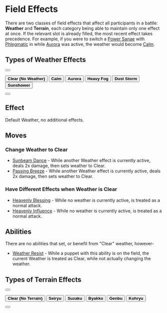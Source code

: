 # <span>Field Effects</span>

<p>There are two classes of field effects that affect all participants in a battle: <b>Weather</b> and <b>Terrain</b>, each category being able to maintain only one effect at once. If the relevant slot is already filled, the most recent effect takes precedence. For example, if you were to switch a <a href="{{ '/Power_Sanae' | relative_url }}" title="Power Sanae">Power Sanae</a> with <a href="{{ '/Phlegmatic' | relative_url }}" title="Phlegmatic">Phlegmatic</a> in while <a href="{{ '/Weather_Aurora' | relative_url }}" title="Weather Aurora">Aurora</a> was active, the weather would become <a href="{{ '/Weather_Calm' | relative_url }}" title="Weather Calm">Calm</a>.
</p>

<h2><span>Types of Weather Effects</span></h2>
<div class="tab">
 <div id="center">
  <button class="scroll-left" onclick="ScrollLeft()"><i class="arrow arrow-left"></i></button>
  
  <button class="tablinks" onclick="objectList(event, 'Clear_(No_Weather)')" id="defaultOpen"><b>Clear (No Weather)</b></button>
  <button class="tablinks" onclick="objectList(event, 'Calm')"><b>Calm</b></button>
  <button class="tablinks" onclick="objectList(event, 'Aurora')"><b>Aurora</b></button>
  <button class="tablinks" onclick="objectList(event, 'Heavy_Fog')"><b>Heavy Fog</b></button>
  <button class="tablinks" onclick="objectList(event, 'Dust_Storm')"><b>Dust Storm</b></button>
  <button class="tablinks" onclick="objectList(event, 'Sunshower')"><b>Sunshower</b></button>

  <button class="scroll-right" onclick="ScrollRight()"><i class="arrow arrow-right"></i></button>
  </div>
</div>

<div id="Clear_(No_Weather" class="tabcontent">
<h2><span>Effect</span></h2>
<p>Default Weather, no additional effects.</p>
<h2><span>Moves</span></h2>
<h3><span>Change Weather to Clear</span></h3>
<ul><li><a href="{{ '/Sunbeam_Dance' | relative_url }}" title="Sunbeam Dance">Sunbeam Dance</a> - While another Weather effect is currently active, deals 2x damage, then sets weather to Clear.</li>
<li><a href="{{ '/Passing_Breeze' | relative_url }}" title="Passing Breeze">Passing Breeze</a> - While another Weather effect is currently active, deals 2x damage, then sets weather to Clear.</li></ul>
<h3><span>Have Different Effects when Weather is Clear</span></h3>
<ul><li><a href="{{ '/Heavenly_Blessing' | relative_url }}" title="Heavenly Blessing">Heavenly Blessing</a> - While no weather is currently active, is treated as a normal attack.</li>
<li><a href="{{ '/Heveanly_Influence' | relative_url }}" title="Heavenly Influence">Heavenly Influence</a> - While no weather is currently active, is treated as a normal attack.</li></ul>
<h2><span>Abilities</span></h2>
<p>There are no abilities that set, or benefit from "Clear" weather, however-
</p>
<ul><li><a href="{{ '/Weather_Resist' | relative_url }}" title="Weather Resist">Weather Resist</a> - While a puppet with this ability is on the field, the current Weather is treated as Clear, while not actually changing the weather.<p class="mw-empty-elt"></p></li></ul>
</div>

<div id="Calm" class="tabcontent">
</div>

<div id="Aurora" class="tabcontent">
</div>

<div id="Heavy_Fog" class="tabcontent">
</div>

<div id="Dust_Storm" class="tabcontent">
</div>

<div id="Sunshower" class="tabcontent">
</div>

<h2><span>Types of Terrain Effects</span></h2>
<div class="tab2">
 <div id="center">
  <button class="scroll-left" onclick="ScrollLeft2()"><i class="arrow arrow-left"></i></button>
  
  <button class="tablinks2" onclick="objectList2(event, 'Clear_(No_Terrain)')" id="defaultOpen2"><b>Clear (No Terrain)</b></button>
  <button class="tablinks2" onclick="objectList2(event, 'Seiryu')"><b>Seiryu</b></button>
  <button class="tablinks2" onclick="objectList2(event, 'Suzaku')"><b>Suzaku</b></button>
  <button class="tablinks2" onclick="objectList2(event, 'Byakko')"><b>Byakko</b></button>
  <button class="tablinks2" onclick="objectList2(event, 'Genbu')"><b>Genbu</b></button>
  <button class="tablinks2" onclick="objectList2(event, 'Kohryu')"><b>Kohryu</b></button>

  <button class="scroll-right" onclick="ScrollRight2()"><i class="arrow arrow-right"></i></button>
  </div>
</div>

<div id="Clear_(No_Terrain)" class="tabcontent2">
</div>

<div id="Seiryu" class="tabcontent2">
</div>

<div id="Suzaku" class="tabcontent2">
</div>

<div id="Byakko" class="tabcontent2">
</div>

<div id="Genbu" class="tabcontent2">
</div>

<div id="Kohryu" class="tabcontent2">
</div>
